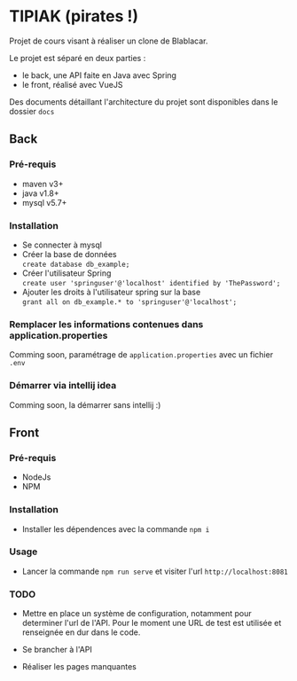 # TIPIAK (pirates !)

Projet de cours visant à réaliser un clone de Blablacar.

Le projet est séparé en deux parties :
- le back, une API faite en Java avec Spring
- le front, réalisé avec VueJS

Des documents détaillant l'architecture du projet sont disponibles dans le dossier `docs`

## Back

### Pré-requis

* maven v3+
* java v1.8+
* mysql v5.7+

### Installation

* Se connecter à mysql
* Créer la base de données  
    `create database db_example;`
* Créer l'utilisateur Spring  
    `create user 'springuser'@'localhost' identified by 'ThePassword';`
* Ajouter les droits à l'utilisateur spring sur la base  
    `grant all on db_example.* to 'springuser'@'localhost';`
 
### Remplacer les informations contenues dans application.properties

Comming soon, paramétrage de `application.properties` avec un fichier `.env`

### Démarrer via intellij idea

Comming soon, la démarrer sans intellij :)

## Front

### Pré-requis

* NodeJs
* NPM

### Installation

- Installer les dépendences avec la commande `npm i`

### Usage

- Lancer la commande `npm run serve` et visiter l'url `http://localhost:8081`

### TODO

- Mettre en place un système de configuration, notamment pour determiner l'url de l'API. Pour le moment une URL de test est utilisée et renseignée en dur dans le code.

- Se brancher à l'API

- Réaliser les pages manquantes